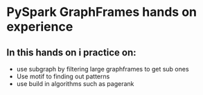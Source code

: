 # PySpark GraphFrames hands on experience
## In this hands on i practice on: 
- use subgraph by filtering large graphframes to get sub ones
- Use motif to finding out patterns
- use build in algorithms such as pagerank
